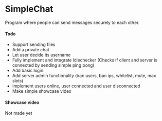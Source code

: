 # SimpleChat
Program where people can send messages securely to each other. 

#### Todo
* Support sending files
* Add a private chat
* Let user decide its username
* Fully implement and integrate Idlechecker (Checks if client and server is connected by sending simple ping pong)
* Add basic login
* Add server admin functionality (ban users, ban ips, whitelist, mute, max slots)
* Implement users online, user connected and user disconnected
* Make simple showcase video

#### Showcase video
Not made yet
